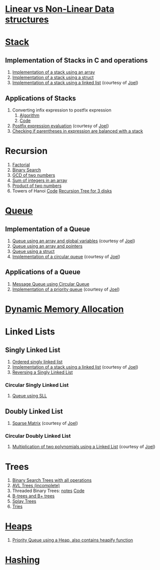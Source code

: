 # [Linear vs Non-Linear Data structures](https://github.com/venkat1924/DSA/blob/main/LinearVsNonLinear.md)
# [Stack](https://github.com/venkat1924/IS233AI-Data_Structures/blob/main/Stack/stackNotes.md)
## Implementation of Stacks in C and operations
1. [Implementation of a stack using an array](https://github.com/venkat1924/IS233AI-Data_Structures/blob/main/Stack/stackUsingArray.c)
2. [Implementation of a stack using a struct](https://github.com/venkat1924/IS233AI-Data_Structures/blob/main/Stack/stackUsingStruct.c)
3. [Implementation of a stack using a linked list](https://github.com/venkat1924/IS233AI-Data_Structures/blob/main/Stack/stackUsingLinkedlist.c) (courtesy of [Joel](https://github.com/playinpixel))
## Applications of Stacks
1. Converting infix expression to postfix expression
    1. [Algorithm](https://github.com/venkat1924/DSA/blob/main/Stack/InfixToPostfixAlgorithm.md)
    2. [Code](https://github.com/venkat1924/IS233AI-Data_Structures/blob/main/Stack/infixToPostfix.c)
2. [Postfix expression evaluation](https://github.com/venkat1924/IS233AI-Data_Structures/blob/main/Stack/postfixEvaluation.c) (courtesy of [Joel](https://github.com/playinpixel))
3. [Checking if parentheses in expression are balanced with a stack](https://github.com/venkat1924/IS233AI-Data_Structures/blob/main/Stack/parenthesesChecking.c)

# Recursion
1. [Factorial](https://github.com/venkat1924/DSA/blob/main/Recursion/factorial.c)
2. [Binary Search](https://github.com/venkat1924/DSA/blob/main/Recursion/binarySearch.c)
3. [GCD of two numbers](https://github.com/venkat1924/DSA/blob/main/Recursion/gcd.c)
4. [Sum of integers in an array](https://github.com/venkat1924/DSA/blob/main/Recursion/arraySum.c)
5. [Product of two numbers](https://github.com/venkat1924/DSA/blob/main/Recursion/product.c)
6. Towers of Hanoi [Code](https://github.com/venkat1924/IS233AI-Data_Structures/blob/main/Recursion/towersOfHanoi.c) [Recursion Tree for 3 disks](https://github.com/venkat1924/DSA/blob/main/Recursion/RecursionTreeHanoi.png)


# [Queue](https://github.com/venkat1924/IS233AI-Data_Structures/blob/main/Queue/Queue_notes.md)
## Implementation of a Queue
1. [Queue using an array and global variables](https://github.com/venkat1924/IS233AI-Data_Structures/blob/main/Queue/queueGlobalVariables.c) (courtesy of [Joel](https://github.com/playinpixel))
2. [Queue using an array and pointers](https://github.com/venkat1924/IS233AI-Data_Structures/blob/main/Queue/queueUsingPointers.c)
3. [Queue using a struct](https://github.com/venkat1924/DSA/blob/main/Queue/queueUsingStructs.c)
4. [Implementation of a circular queue](https://github.com/venkat1924/IS233AI-Data_Structures/blob/main/Queue/circularQueue.c) (courtesy of [Joel](https://github.com/playinpixel))
## Applications of a Queue
1. [Message Queue using Circular Queue](https://github.com/venkat1924/DSA/blob/main/LABS/3_Message_Queue.c)
2. [Implementation of a priority queue](https://github.com/venkat1924/IS233AI-Data_Structures/blob/main/Queue/PriorityQueue.c) (courtesy of [Joel](https://github.com/playinpixel))

# [Dynamic Memory Allocation](https://www.geeksforgeeks.org/dynamic-memory-allocation-in-c-using-malloc-calloc-free-and-realloc/)

# Linked Lists
## Singly Linked List
1. [Ordered singly linked list](https://github.com/venkat1924/IS233AI-Data_Structures/blob/main/Linked_list/orderedSinglyLinkedList.c)
2. [Implementation of a stack using a linked list](https://github.com/venkat1924/IS233AI-Data_Structures/blob/main/Stack/stackUsingLinkedlist.c) (courtesy of [Joel](https://github.com/playinpixel))
3. [Reversing a Singly Linked List](https://github.com/venkat1924/DSA/blob/main/Linked_list/reverseSLL.c)
### Circular Singly Linked List
1. [Queue using SLL](https://github.com/venkat1924/DSA/blob/main/LABS/5_Queue_CLL.c)
## Doubly Linked List
1. [Sparse Matrix](https://github.com/venkat1924/DSA/blob/main/Linked_list/sparseMatrixwDLL.c) (courtesy of [Joel](https://github.com/playinpixel))
### Circular Doubly Linked List 
1. [Multiplication of two polynomials using a Linked List](https://github.com/venkat1924/DSA/blob/main/LABS/4_Poly_mul.c) (courtesy of [Joel](https://github.com/playinpixel))

# Trees
1. [Binary Search Trees with all operations](https://github.com/venkat1924/IS233AI-Data_Structures/blob/main/Trees/binarySearchTrees.c)
2. [AVL Trees (incomplete)](https://github.com/venkat1924/IS233AI-Data_Structures/blob/main/Trees/AVLtree.md)
3. Threaded Binary Trees: [notes](https://github.com/venkat1924/DSA/blob/main/Trees/ThreadedBinaryTree.md) [Code](https://github.com/venkat1924/DSA/blob/main/Trees/ThreadedBinaryTree.c)
4. [B-trees and B+ trees](https://github.com/venkat1924/DSA/blob/main/Trees/Btree.md)
5. [Splay Trees](https://github.com/venkat1924/DSA/blob/main/Trees/SplayTree.md)
6. [Tries](https://github.com/venkat1924/DSA/blob/main/Trees/Tries.md)

# [Heaps](https://github.com/venkat1924/DSA/blob/main/Heaps/Heaps.md)
1. [Priority Queue using a Heap, also contains heapify function](https://github.com/venkat1924/DSA/blob/main/LABS/7_Priority_Q_Heap.c)
   
# [Hashing](https://github.com/venkat1924/IS233AI-Data_Structures_and_Applications/blob/main/Hashing/Hashing.md)
